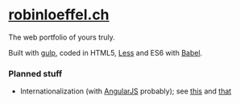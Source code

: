 # [robinloeffel.ch](https://robinloeffel.ch)

The web portfolio of yours truly.

Built with [gulp](https://github.com/gulpjs/gulp), coded in HTML5, [Less](https://github.com/less/less-docs) and ES6 with [Babel](https://github.com/babel/babel).

### Planned stuff
* Internationalization (with [AngularJS](https://github.com/angular/angular.js/) probably); see [this](https://support.google.com/webmasters/answer/2620865) and [that](https://support.google.com/webmasters/answer/189077?hl=en&ref_topic=2370587)

